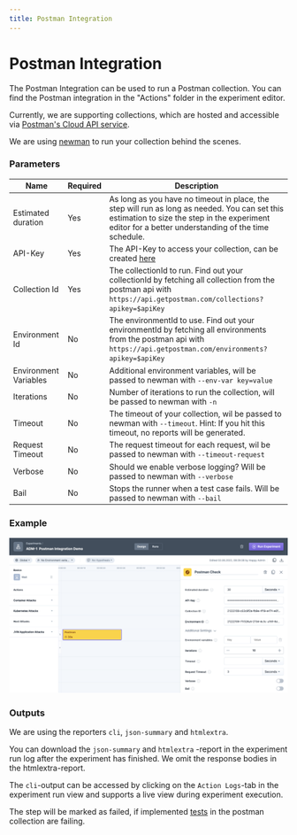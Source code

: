 ```yaml
---
title: Postman Integration
---
```


# Postman Integration

The Postman Integration can be used to run a Postman collection. You can find the Postman integration in the "Actions" folder in the experiment editor.

Currently, we are supporting collections, which are hosted and accessible via [Postman's Cloud API service](https://api.getpostman.com/).

We are using [newman](https://github.com/postmanlabs/newman) to run your collection behind the scenes.

### Parameters

| Name                  | Required | Description                                                                                                                                                                                          |
|-----------------------|----------|------------------------------------------------------------------------------------------------------------------------------------------------------------------------------------------------------|
| Estimated duration    | Yes      | As long as you have no timeout in place, the step will run as long as needed. You can set this estimation to size the step in the experiment editor for a better understanding of the time schedule. |
| API-Key               | Yes      | The API-Key to access your collection, can be created [here](https://learning.postman.com/docs/developer/intro-api/#generating-a-postman-api-key)                                                    |
| Collection Id         | Yes      | The collectionId to run. Find out your collectionId by fetching all collection from the postman api with `https://api.getpostman.com/collections?apikey=$apiKey`                                     |
| Environment Id        | No       | The environmentId to use. Find out your environmentId by fetching all environments from the postman api with `https://api.getpostman.com/environments?apikey=$apiKey`                                |
| Environment Variables | No       | Additional environment variables, will be passed to newman with `--env-var key=value`                                                                                                                |
| Iterations            | No       | Number of iterations to run the collection, will be passed to newman with `-n`                                                                                                                       |
| Timeout               | No       | The timeout of your collection, wil be passed to newman with `--timeout`. Hint: If you hit this timeout, no reports will be generated.                                                               |
| Request Timeout       | No       | The request timeout for each request, wil be passed to newman with `--timeout-request`                                                                                                               |
| Verbose               | No       | Should we enable verbose logging? Will be passed to newman with `--verbose`                                                                                                                          |
| Bail                  | No       | Stops the runner when a test case fails. Will be passed to newman with `--bail`                                                                                                                      |

### Example

![Postman Integration Configuration](postman.png)

### Outputs

We are using the reporters `cli`, `json-summary` and `htmlextra`.

You can download the `json-summary` and `htmlextra` -report in the experiment run log after the experiment has finished. We omit the response bodies in the htmlextra-report.

The `cli`-output can be accessed by clicking on the `Action Logs`-tab in the experiment run view and supports a live view during experiment execution.

The step will be marked as failed, if implemented [tests](https://learning.postman.com/docs/writing-scripts/script-references/test-examples/) in the postman collection are failing.
